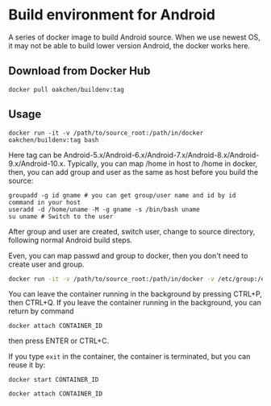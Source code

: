 # Build environment for Android

A series of docker image to build Android source. When we use newest OS, it may not be able to build lower version Android, the docker works here.

## Download from Docker Hub

    docker pull oakchen/buildenv:tag

## Usage

    docker run -it -v /path/to/source_root:/path/in/docker oakchen/buildenv:tag bash

Here tag can be Android-5.x/Android-6.x/Android-7.x/Android-8.x/Android-9.x/Android-10.x. Typically, you can map /home in host to /home in docker, then, you can add group and user as the same as host before you build the source:

```
groupadd -g id gname # you can get group/user name and id by id command in your host
useradd -d /home/uname -M -g gname -s /bin/bash uname
su uname # Switch to the user
```

After group and user are created, switch user, change to source directory, following normal Android build steps.

Even, you can map passwd and group to docker, then you don't need to create user and group.

```bash
docker run -it -v /path/to/source_root:/path/in/docker -v /etc/group:/etc/group -v /etc/passwd:/etc/passwd oakchen/buildenv:tag bash
```

You can leave the container running in the background by pressing CTRL+P, then CTRL+Q. If you leave the container running in the background, you can return by command

`docker attach CONTAINER_ID`

then press ENTER or CTRL+C.



If you type `exit` in the container, the container is terminated, but you can reuse it by:

`docker start CONTAINER_ID`

`docker attach CONTAINER_ID`

